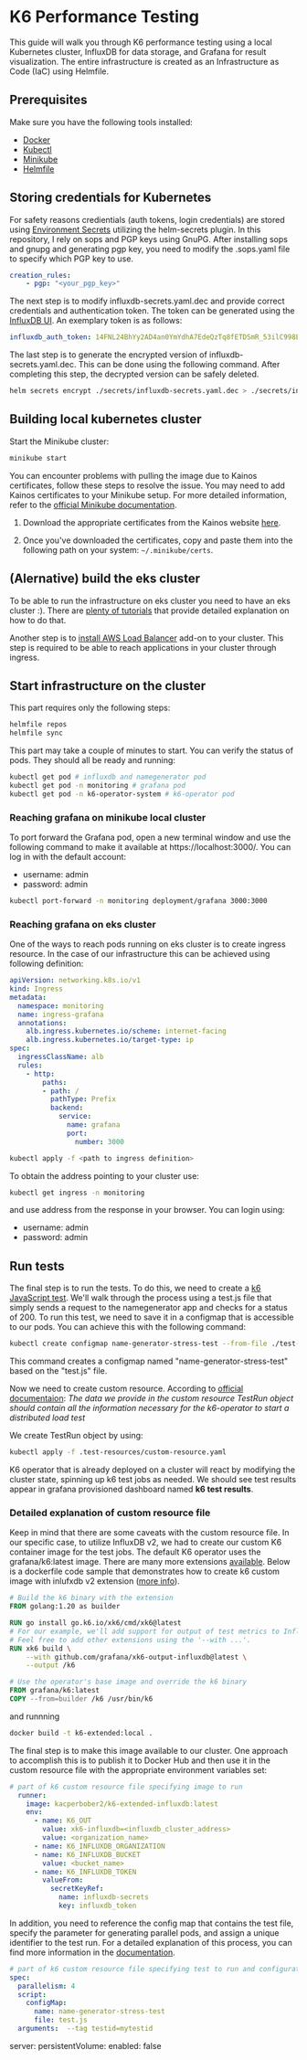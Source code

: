 # K6 Performance Testing

This guide will walk you through K6 performance testing using a local Kubernetes cluster, InfluxDB for data storage, and Grafana for result visualization. The entire infrastructure is created as an Infrastructure as Code (IaC) using Helmfile.

## Prerequisites

Make sure you have the following tools installed:

- [Docker](https://docs.docker.com/get-docker/)
- [Kubectl](https://kubernetes.io/docs/tasks/tools/)
- [Minikube](https://minikube.sigs.k8s.io/docs/start/)
- [Helmfile](https://helmfile.readthedocs.io/en/latest/)

## Storing credentials for Kubernetes

For safety reasons credientials (auth tokens, login credentials) are stored using [Environment Secrets](https://helmfile.readthedocs.io/en/latest/#environment-secrets) utilizing the helm-secrets plugin. In this repository, I rely on sops and PGP keys using GnuPG. After installing sops and gnupg and generating pgp key, you need to modify the .sops.yaml file to specify which PGP key to use.
```yaml
creation_rules:
    - pgp: "<your_pgp_key>"
``` 
The next step is to modify influxdb-secrets.yaml.dec and provide correct credentials and authentication token. The token can be generated using the [InfluxDB UI](https://docs.influxdata.com/influxdb/cloud/admin/tokens/create-token/). An exemplary token is as follows:
```yaml
influxdb_auth_token: 14FNL24BhYy2AD4an0YmYdhA7EdeQzTq8fETDSmR_53ilC998EGohu-efnfLrhMGN0ZzFusqTBTb5SIGRXLsCQ==
```
The last step is to generate the encrypted version of influxdb-secrets.yaml.dec. This can be done using the following command. After completing this step, the decrypted version can be safely deleted.

```bash
helm secrets encrypt ./secrets/influxdb-secrets.yaml.dec > ./secrets/influxdb-secrets.yaml
```

## Building local kubernetes cluster

Start the Minikube cluster:

```bash
minikube start
```

You can encounter problems with pulling the image due to Kainos certificates, follow these steps to resolve the issue. You may need to add Kainos certificates to your Minikube setup. For more detailed information, refer to the [official Minikube documentation](https://minikube.sigs.k8s.io/docs/handbook/vpn_and_proxy/).


1. Download the appropriate certificates from the Kainos website [here](https://kainossoftwareltd.sharepoint.com/systems/Shared%20Documents/Forms/AllItems.aspx?id=%2Fsystems%2FShared%20Documents%2FSystems%20%2D%20Help%2FZscaler%20Docker%20Resources%2FDocker%2DZscaler%2DFixes%2Frunning%2Dcontainer%2Fcerts&viewid=27724728%2D4394%2D4668%2Dbfe4%2D1ba3b33b04f0).

2. Once you've downloaded the certificates, copy and paste them into the following path on your system: `~/.minikube/certs`.

## (Alernative) build the eks cluster

To be able to run the infrastructure on eks cluster you need to have an eks cluster :). There are [plenty of tutorials](https://docs.aws.amazon.com/eks/latest/userguide/getting-started.html) that provide detailed explanation on how to do that.

Another step is to [install AWS Load Balancer](https://docs.aws.amazon.com/eks/latest/userguide/aws-load-balancer-controller.html) add-on to your cluster. This step is required to be able to reach applications in your cluster through ingress.

## Start infrastructure on the cluster

This part requires only the following steps:

```bash
helmfile repos
helmfile sync
```

This part may take a couple of minutes to start. You can verify the status of pods. They should all be ready and running:

```bash
kubectl get pod # influxdb and namegenerator pod
kubectl get pod -n monitoring # grafana pod
kubectl get pod -n k6-operator-system # k6-operator pod
```

### Reaching grafana on minikube local cluster

To port forward the Grafana pod, open a new terminal window and use the following command to make it available at https://localhost:3000/. You can log in with the default account:

- username: admin
- password: admin

```bash
kubectl port-forward -n monitoring deployment/grafana 3000:3000
```

### Reaching grafana on eks cluster
One of the ways to reach pods running on eks cluster is to create ingress resource. In the case of our infrastructure this can be achieved using following definition:

```yaml
apiVersion: networking.k8s.io/v1
kind: Ingress
metadata:
  namespace: monitoring
  name: ingress-grafana
  annotations:
    alb.ingress.kubernetes.io/scheme: internet-facing
    alb.ingress.kubernetes.io/target-type: ip
spec:
  ingressClassName: alb
  rules:
    - http:
        paths:
        - path: /
          pathType: Prefix
          backend:
            service:
              name: grafana
              port:
                number: 3000
```

```bash
kubectl apply -f <path to ingress definition>
```

To obtain the address pointing to your cluster use:

```bash
kubectl get ingress -n monitoring
```
and use address from the response in your browser. You can login using:
- username: admin
- password: admin

## Run tests

The final step is to run the tests. To do this, we need to create a [k6 JavaScript test](https://k6.io/docs/testing-guides/api-load-testing/). We'll walk through the process using a test.js file that simply sends a request to the namegenerator app and checks for a status of 200. To run this test, we need to save it in a configmap that is accessible to our pods. You can achieve this with the following command:

```bash
kubectl create configmap name-generator-stress-test --from-file ./test-resources/test.js
```

This command creates a configmap named "name-generator-stress-test" based on the "test.js" file.

Now we need to create custom resource. According to [official documentaion](https://k6.io/docs/testing-guides/running-distributed-tests/): <i>The data we provide in the custom resource TestRun object should contain all the information necessary for the k6-operator to start a distributed load test</i>

We create TestRun object by using: 

```bash
kubectl apply -f .test-resources/custom-resource.yaml
```

K6 operator that is already deployed on a cluster will react by modifying the cluster state, spinning up k6 test jobs as needed. We should see test results appear in grafana provisioned dashboard named <b>k6 test results</b>. 

### Detailed explanation of custom resource file

Keep in mind that there are some caveats with the custom resource file. In our specific case, to utilize InfluxDB v2, we had to create our custom K6 container image for the test jobs. The default K6 operator uses the grafana/k6:latest image. There are many more extensions [available](https://k6.io/docs/extensions/get-started/explore/). Below is a dockerfile code sample that demonstrates how to create k6 custom image with inlufxdb v2 extension ([more info](https://github.com/grafana/k6-operator#using-extensions)).

```dockerfile
# Build the k6 binary with the extension
FROM golang:1.20 as builder

RUN go install go.k6.io/xk6/cmd/xk6@latest
# For our example, we'll add support for output of test metrics to InfluxDB v2.
# Feel free to add other extensions using the '--with ...'.
RUN xk6 build \
    --with github.com/grafana/xk6-output-influxdb@latest \
    --output /k6

# Use the operator's base image and override the k6 binary
FROM grafana/k6:latest
COPY --from=builder /k6 /usr/bin/k6
```

and runnning 

```bash
docker build -t k6-extended:local .
```

The final step is to make this image available to our cluster. One approach to accomplish this is to publish it to Docker Hub and then use it in the custom resource file with the appropriate environment variables set:

```yaml
# part of k6 custom resource file specifying image to run
  runner:
    image: kacperbober2/k6-extended-influxdb:latest
    env:
      - name: K6_OUT
        value: xk6-influxdb=<influxdb_cluster_address>
        value: <organization_name>
      - name: K6_INFLUXDB_ORGANIZATION
      - name: K6_INFLUXDB_BUCKET
        value: <bucket_name>
      - name: K6_INFLUXDB_TOKEN
        valueFrom:
          secretKeyRef:
            name: influxdb-secrets
            key: influxdb_token
```

In addition, you need to reference the config map that contains the test file, specify the parameter for generating parallel pods, and assign a unique identifier to the test run. For a detailed explanation of this process, you can find more information in the [documentation](https://k6.io/docs/testing-guides/running-distributed-tests/).

```yaml
# part of k6 custom resource file specifying test to run and configuration
spec:
  parallelism: 4
  script:
    configMap:
      name: name-generator-stress-test
      file: test.js
  arguments:  --tag testid=mytestid
```

server:
  persistentVolume:
    enabled: false